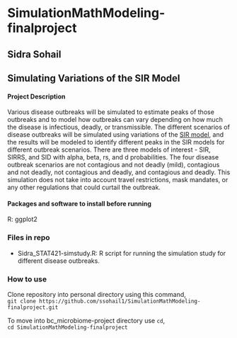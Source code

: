 # SimulationMathModeling-finalproject
## Sidra Sohail 
## Simulating Variations of the SIR Model
#### Project Description
Various disease outbreaks will be simulated to estimate peaks of those outbreaks and to model how outbreaks can vary depending on how much the disease is infectious, deadly, or transmissible. The different scenarios of disease outbreaks will be simulated using variations of the [SIR model](https://www.maa.org/press/periodicals/loci/joma/the-sir-model-for-spread-of-disease-the-differential-equation-model), and the results will be modeled to identify different peaks in the SIR models for different outbreak scenarios. There are three models of interest - SIR, SIRRS, and SID with alpha, beta, rs, and d probabilities. The four disease outbreak scenarios are not contagious and not deadly (mild), contagious and not deadly, not contagious and deadly, and contagious and deadly. This simulation does not take into account travel restrictions, mask mandates, or any other regulations that could curtail the outbreak.
#### Packages and software to install before running
R: ggplot2
### Files in repo
- Sidra_STAT421-simstudy.R: R script for running the simulation study for different disease outbreaks.

### How to use
Clone repository into personal directory using this command,  
`git clone https://github.com/ssohail1/SimulationMathModeling-finalproject.git`

To move into bc_microbiome-project directory use `cd`,  
`cd SimulationMathModeling-finalproject`
